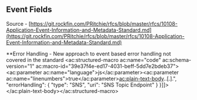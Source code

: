 
## Event Fields

Source - [https://git.rockfin.com/PRitchie/rfcs/blob/master/rfcs/10108-Application-Event-Information-and-Metadata-Standard.md](https://git.rockfin.com/PRitchie/rfcs/blob/master/rfcs/10108-Application-Event-Information-and-Metadata-Standard.md)

\*\*Error Handling - New approach to event based error handling not covered in the standard
<ac:structured-macro ac:name="code" ac:schema-version="1" ac:macro-id="39e37f4e-ed17-4031-beff-5dd7e2bdeb37"><ac:parameter ac:name="language">js</ac:parameter><ac:parameter ac:name="linenumbers">true</ac:parameter><ac:plain-text-body><![CDATA[{
  "id": "UUID URN String",
  "correlationIds": [ "UUID URN String", "UUID URN String" ],
  "created": "ISO 8601 String",
  "appId": "[0-9]{6}",
  "serverHostName": "URN name string",
  "environment": "(dev|beta|train|stage|prod|test|acceptance)",
  "eventType": "Rock.QL.LiftOff.<Component>.<process>.[<activity>.]<eventname>.<eventtype>",
  "errorHandling": {
    "type": "SNS",
    "uri": "SNS Topic Endpoint"
  }
}]]></eventtype></eventname></activity></process></ac:plain-text-body></ac:structured-macro>

